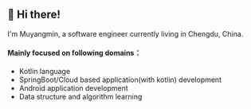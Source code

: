 <!--
**Muyangmin/Muyangmin** is a ✨ _special_ ✨ repository because its `README.md` (this file) appears on your GitHub profile.

Here are some ideas to get you started:

- 🔭 I’m currently working on ...
- 🌱 I’m currently learning ...
- 👯 I’m looking to collaborate on ...
- 🤔 I’m looking for help with ...
- 💬 Ask me about ...
- 📫 How to reach me: ...
- 😄 Pronouns: ...
- ⚡ Fun fact: ...
-->

## 👋 Hi there!

I'm Muyangmin, a software engineer currently living in Chengdu, China. 

#### Mainly focused on following domains：
* Kotlin language
* SpringBoot/Cloud based application(with kotlin) development
* Android application development
* Data structure and algorithm learning
